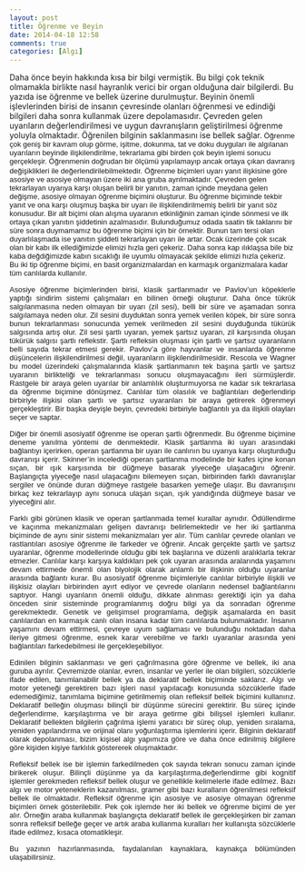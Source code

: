 ```yaml
---
layout: post
title: Öğrenme ve Beyin
date: 2014-04-18 12:58
comments: true
categories: [Algı]
---
```

Daha önce beyin hakkında kısa bir bilgi vermiştik. Bu bilgi çok teknik olmamakla birlikte nasıl hayranlık verici bir organ olduğuna dair bilgilerdi. Bu yazıda ise öğrenme ve bellek üzerine durulmuştur. Beyinin önemli işlevlerinden birisi de insanın çevresinde olanları öğrenmesi ve edindiği bilgileri daha sonra kullanmak üzere depolamasıdır. <span id="more-29"></span>Çevreden gelen uyarıların değerlendirilmesi ve uygun davranışların geliştirilmesi öğrenme yoluyla olmaktadır. Öğrenilen bilginin saklanmasını ise bellek sağlar.</span><span style="font-family: Arial; font-size: small;"> Öğrenme çok geniş bir kavram olup görme, işitme, dokunma, tat ve doku duyguları ile algılanan uyarıların beyinde ilişkilendirilme, tekrarlama gibi birden çok beyin işlemi sonucu gerçekleşir. Öğrenmenin doğrudan bir ölçümü yapılamayıp ancak ortaya çıkan davranış değişiklikleri ile değerlendirilebilmektedir.</span> <span style="font-family: Arial; font-size: small;">Öğrenme biçimleri uyarı yanıt ilişkisine göre asosiye ve asosiye olmayan üzere iki ana gruba ayrılmaktadır. Çevreden gelen tekrarlayan uyarıya karşı oluşan belirli bir yanıtın, zaman içinde meydana gelen değişme, asosiye olmayan öğrenme biçimini oluşturur. Bu öğrenme biçiminde tekbir yanıt ve ona karşı oluşmuş başka bir uyarı ile ilişkilendirilmemiş belirli bir yanıt söz konusudur. Bir alt biçimi olan alışma uyaranın etkinliğinin zaman içinde sönmesi ve ilk ortaya çıkan yanıtın şiddetinin azalmasıdır. Bulunduğumuz odada saatin tik taklarını bir süre sonra duymamamız bu öğrenme biçimi için bir örnektir. Bunun tam tersi olan duyarlılaşmada ise yanıtın şiddeti tekrarlayan uyarı ile artar. Ocak üzerinde çok sıcak olan bir kabı ilk ellediğimizde elimizi hızla geri çekeriz. Daha sonra kap ılıklaşsa bile biz kaba değdiğimizde kabın sıcaklığı ile uyumlu olmayacak şekilde elimizi hızla çekeriz. Bu iki tip öğrenme biçimi, en basit organizmalardan en karmaşık organizmalara kadar tüm canlılarda kullanılır.</span>
<p align="justify"><span style="font-family: Arial; font-size: small;">Asosiye öğrenme biçimlerinden birisi, klasik şartlanmadır ve Pavlov’un köpeklerle yaptığı sindirim sistemi çalışmaları en bilinen örneği oluşturur. Daha önce tükrük salgılanmasına neden olmayan bir uyarı (zil sesi), belli bir süre ve aşamadan sonra salgılamaya neden olur. Zil sesini duyduktan sonra yemek verilen köpek, bir süre sonra bunun tekrarlanması sonucunda yemek verilmeden zil sesini duyduğunda tükürük salgısında artış olur. Zil sesi şartlı uyaran, yemek şartsız uyaran, zil karşısında oluşan tükürük salgısı şartlı reflekstir. Şartlı refleksin oluşması için şartlı ve şartsız uyaranların belli sayıda tekrar etmesi gerekir. Pavlov’a göre hayvanlar ve insanlarda öğrenme düşüncelerin ilişkilendirilmesi değil, uyaranların ilişkilendirilmesidir. Rescola ve Wagner bu model üzerindeki çalışmalarında klasik şartlanmanın tek başına şartlı ve şartsız uyaranın birlikteliği ve tekrarlanması sonucu oluşmayacağını ileri sürmüşlerdir. Rastgele bir araya gelen uyarılar bir anlamlılık oluşturmuyorsa ne kadar sık tekrarlasa da öğrenme biçimine dönüşmez. Canlılar tüm olasılık ve bağlantıları değerlendirip birbiriyle ilişkisi olan şartlı ve şartsız uyaranları bir araya getirerek öğrenmeyi gerçekleştirir. Bir başka deyişle beyin, çevredeki birbiriyle bağlantılı ya da ilişkili olayları seçer ve saptar.</span></p>

<div align="justify"><span style="font-family: Arial; font-size: small;">Diğer bir önemli asosiyatif öğrenme ise operan şartlı öğrenmedir. Bu öğrenme biçimine deneme yanılma yöntemi de denmektedir. Klasik şartlanma iki uyarı arasındaki bağlantıyı içerirken, operan şartlanma bir uyarı ile canlının bu uyarıya karşı oluşturduğu davranışı içerir. Skinner’in incelediği operan şartlanma modelinde bir kafes içine konan sıçan, bir ışık karşısında bir düğmeye basarak yiyeceğe ulaşacağını öğrenir. Başlangıçta yiyeceğe nasıl ulaşacağını bilemeyen sıçan, birbirinden farklı davranışlar sergiler ve önünde duran düğmeye rastgele basarken yemeğe ulaşır. Bu davranışını birkaç kez tekrarlayıp aynı sonuca ulaşan sıçan, ışık yandığında düğmeye basar ve yiyeceğini alır.</span></div>
<p align="justify"><span style="font-family: Arial; font-size: small;">Farklı gibi görünen klasik ve operan şartlanmada temel kurallar aynıdır. Ödüllendirme ve kaçınma mekanizmaları gelişen davranışı belirlemektedir ve her iki şartlanma biçiminde de aynı sinir sistemi mekanizmaları yer alır. Tüm canlılar çevrede olanları ve rastlantıları asosiye öğrenme ile farkeder ve öğrenir. Ancak gerçekte şartlı ve şartsız uyaranlar, öğrenme modellerinde olduğu gibi tek başlarına ve düzenli aralıklarla tekrar etmezler. Canlılar karşı karşıya kaldıkları pek çok uyaran arasında aralarında yaşamını devam ettirmede önemli olan biyolojik olarak anlamlı bir ilişkinin olduğu uyaranlar arasında bağlantı kurar. Bu asosiyatif öğrenme biçimleriyle canlılar birbiriyle ilişkili ve ilişkisiz olayları birbirinden ayırt ediyor ve çevrede olanların nedensel bağlantılarını saptıyor. Hangi uyarıların önemli olduğu, dikkate alınması gerektiği için ya daha önceden sinir sisteminde programlanmış doğru bilgi ya da sonradan öğrenme gerekmektedir. Genetik ve gelişimsel programlama, değişik aşamalarda en basit canlılardan en karmaşık canlı olan insana kadar tüm canlılarda bulunmaktadır. İnsanın yaşamını devam ettirmesi, çevreye uyum sağlaması ve bulunduğu noktadan daha ileriye gitmesi öğrenme, esnek karar verebilme ve farklı uyaranlar arasında yeni bağlantıları farkedebilmesi ile gerçekleşebiliyor.</span></p>
<p align="justify"><span style="font-family: Arial; font-size: small;">Edinilen bilginin saklanması ve geri çağrılmasına göre öğrenme ve bellek, iki ana guruba ayrılır. Çevremizde olanlar, evren, insanlar ve yerler ile olan bilgileri, sözcüklerle ifade edilen, tanımlanabilir bellek ya da deklaratif bellek biçiminde saklarız. Algı ve motor yeteneği gerektiren bazı işleri nasıl yapılacağı konusunda sözcüklerle ifade edemediğimiz, tanımlama biçimine getirilmemiş olan refleksif bellek biçimini kullanırız. Deklaratif belleğin oluşması bilinçli bir düşünme sürecini gerektirir. Bu süreç içinde değerlendirme, karşılaştırma ve bir araya getirme gibi bilişsel işlemleri kullanır. Deklaratif bellekten bilgilerin çağrılma işlemi yaratıcı bir süreç olup, yeniden sıralama, yeniden yapılandırma ve orijinal olanı yoğunlaştırma işlemlerini içerir. Bilginin deklaratif olarak depolanması, bizim kişisel algı yapımıza göre ve daha önce edinilmiş bilgilere göre kişiden kişiye farklılık göstererek oluşmaktadır.</span></p>
<p align="justify"><span style="font-family: Arial; font-size: small;">Refleksif bellek ise bir işlemin farkedilmeden çok sayıda tekrarı sonucu zaman içinde birikerek oluşur. Bilinçli düşünme ya da karşılaştırma,değerlendirme gibi kognitif işlemler gerekmeden refleksif bellek oluşur ve genellikle kelimelerle ifade edilmez. Bazı algı ve motor yeteneklerin kazanılması, gramer gibi bazı kuralların öğrenilmesi refleksif bellek ile olmaktadır. Refleksif öğrenme için asosiye ve asosiye olmayan öğrenme biçimleri örnek gösterilebilir. Pek çok işlemde her iki bellek ve öğrenme biçimi de yer alır. Örneğin araba kullanmak başlangıçta deklaratif bellek ile gerçekleşirken bir zaman sonra refleksif belleğe geçer ve artık araba kullanma kuralları her kullanışta sözcüklerle ifade edilmez, kısaca otomatikleşir.</span></p>

<div align="justify"></div>
<p align="justify"><span style="font-family: Arial; font-size: small;">Bu yazının hazırlanmasında, faydalanılan kaynaklara, kaynakça bölümünden ulaşabilirsiniz.</span></p>
&nbsp